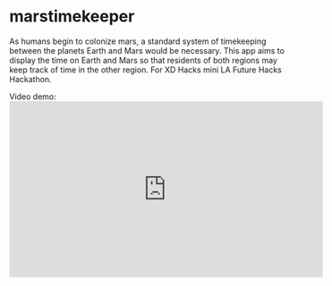 # marstimekeeper
 As humans begin to colonize mars, a standard system of timekeeping between the planets Earth and Mars would be necessary. This app aims to display the time on Earth and Mars so that residents of both regions may keep track of time in the other region. For XD Hacks mini LA Future Hacks Hackathon.

Video demo: <iframe width="560" height="315" src="https://www.youtube.com/embed/_ynaaws83p8?si=_lNGTVLidsJ8GqQZ" title="YouTube video player" frameborder="0" allow="accelerometer; autoplay; clipboard-write; encrypted-media; gyroscope; picture-in-picture; web-share" referrerpolicy="strict-origin-when-cross-origin" allowfullscreen></iframe>
